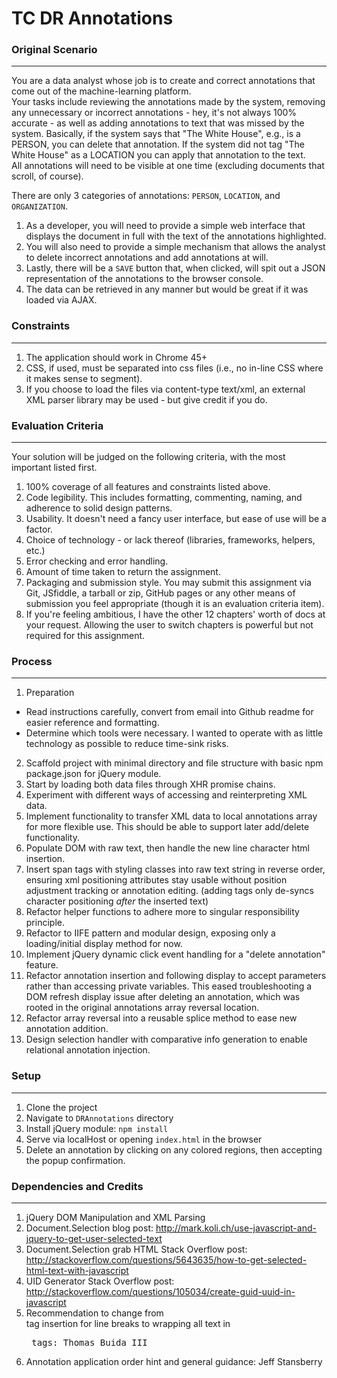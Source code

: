 # TC DR Annotations


### Original Scenario
------------------------------------------
You are a data analyst whose job is to create and correct annotations that come out of the machine-learning platform.  
Your tasks include reviewing the annotations made by the system,  removing any unnecessary or incorrect annotations - hey, it's not always 100% accurate - as well as adding annotations to text that was missed by the system.  Basically, if the system says that "The White House", e.g., is a PERSON, you can delete that annotation.  If the system did not tag "The White House" as a LOCATION you can apply that annotation to the text.  
All annotations will need to be visible at one time (excluding documents that scroll, of course).

There are only 3 categories of annotations: `PERSON`, `LOCATION`, and `ORGANIZATION`.  

1. As a developer, you will need to provide a simple web interface that displays the document in full with the text of the annotations highlighted.  
2. You will also need to provide a simple mechanism that allows the analyst to delete incorrect annotations and add annotations at will.  
3. Lastly, there will be a `SAVE` button that, when clicked, will spit out a JSON representation of the annotations to the browser console.  
4. The data can be retrieved in any manner but would be great if it was loaded via AJAX.

### Constraints
-------------------------------------------
1. The application should work in Chrome 45+
2. CSS, if used, must be separated into css files (i.e., no in-line CSS where it makes sense to segment).
3. If you choose to load the files via content-type text/xml, an external XML parser library may be used - but give credit if you do.

### Evaluation Criteria
--------------------------------------------
Your solution will be judged on the following criteria, with the most important listed first.

1. 100% coverage of all features and constraints listed above.
2. Code legibility.  This includes formatting, commenting, naming, and adherence to solid design patterns.
3. Usability.  It doesn't need a fancy user interface, but ease of use will be a factor.
4. Choice of technology - or lack thereof (libraries, frameworks, helpers, etc.)
5. Error checking and error handling.
6. Amount of time taken to return the assignment.
7. Packaging and submission style.  You may submit this assignment via Git, JSfiddle, a tarball or zip, GitHub pages or any other means of submission you feel appropriate (though it is an evaluation criteria item).
8. If you're feeling ambitious, I have the other 12 chapters' worth of docs at your request.  Allowing the user to switch chapters is powerful but not required for this assignment.

### Process
--------------------------------------------
1. Preparation
  * Read instructions carefully, convert from email into Github readme for easier reference and formatting.
  * Determine which tools were necessary. I wanted to operate with as little technology as possible to reduce time-sink risks.
2. Scaffold project with minimal directory and file structure with basic npm package.json for jQuery module.
3. Start by loading both data files through XHR promise chains.
4. Experiment with different ways of accessing and reinterpreting XML data.
5. Implement functionality to transfer XML data to local annotations array for more flexible use. This should be able to support later add/delete functionality.
6. Populate DOM with raw text, then handle the new line character html insertion.
7. Insert span tags with styling classes into raw text string in reverse order, ensuring xml positioning attributes stay usable without position adjustment tracking or annotation editing. (adding tags only de-syncs character positioning *after* the inserted text)
8. Refactor helper functions to adhere more to singular responsibility principle.
9. Refactor to IIFE pattern and modular design, exposing only a loading/initial display method for now.
10. Implement jQuery dynamic click event handling for a "delete annotation" feature.
11. Refactor annotation insertion and following display to accept parameters rather than accessing private variables. This eased troubleshooting a DOM refresh display issue after deleting an annotation, which was rooted in the original annotations array reversal location.
12. Refactor array reversal into a reusable splice method to ease new annotation addition.
13. Design selection handler with comparative info generation to enable relational annotation injection.

### Setup
--------------------------------------------
1. Clone the project
2. Navigate to `DRAnnotations` directory
3. Install jQuery module: `npm install`
4. Serve via localHost or opening `index.html` in the browser
5. Delete an annotation by clicking on any colored regions, then accepting the popup confirmation.

### Dependencies and Credits
--------------------------------------------
1. jQuery DOM Manipulation and XML Parsing
2. Document.Selection blog post: http://mark.koli.ch/use-javascript-and-jquery-to-get-user-selected-text
3. Document.Selection grab HTML Stack Overflow post: http://stackoverflow.com/questions/5643635/how-to-get-selected-html-text-with-javascript
3. UID Generator Stack Overflow post: http://stackoverflow.com/questions/105034/create-guid-uuid-in-javascript
4. Recommendation to change from <br> tag insertion for line breaks to wrapping all text in <pre> tags: Thomas Buida III
5. Annotation application order hint and general guidance: Jeff Stansberry
